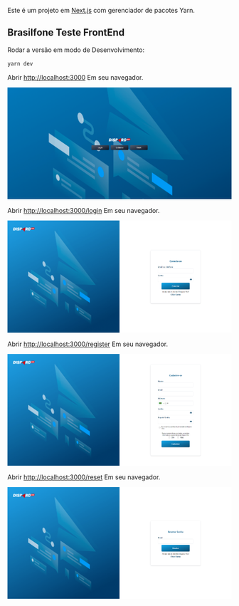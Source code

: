 Este é um projeto em [Next.js](https://nextjs.org/) com gerenciador de pacotes Yarn.

## Brasilfone Teste FrontEnd

Rodar a versão em modo de Desenvolvimento:

```bash
yarn dev
```

Abrir [http://localhost:3000](http://localhost:3000) Em seu navegador.

![Screenshot](index.png)

Abrir [http://localhost:3000/login](http://localhost:3000/login) Em seu navegador.

![Screenshot](login.png)

Abrir [http://localhost:3000/register](http://localhost:3000/register) Em seu navegador.

![Screenshot](register.png)

Abrir [http://localhost:3000/reset](http://localhost:3000/reset) Em seu navegador.

![Screenshot](reset.png)




